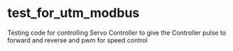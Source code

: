 # test_for_utm_modbus
Testing code for controlling Servo Controller to give the Controller pulse to forward and reverse and pwm for speed control
